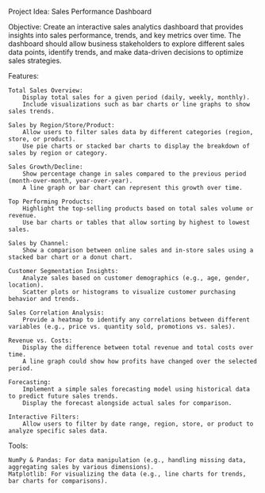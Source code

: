 Project Idea: Sales Performance Dashboard

Objective:
Create an interactive sales analytics dashboard that provides insights into sales performance, trends, and key metrics over time. 
The dashboard should allow business stakeholders to explore different sales data points, identify trends, and make data-driven decisions to optimize sales strategies.

Features:

    Total Sales Overview:
        Display total sales for a given period (daily, weekly, monthly).
        Include visualizations such as bar charts or line graphs to show sales trends.

    Sales by Region/Store/Product:
        Allow users to filter sales data by different categories (region, store, or product).
        Use pie charts or stacked bar charts to display the breakdown of sales by region or category.

    Sales Growth/Decline:
        Show percentage change in sales compared to the previous period (month-over-month, year-over-year).
        A line graph or bar chart can represent this growth over time.

    Top Performing Products:
        Highlight the top-selling products based on total sales volume or revenue.
        Use bar charts or tables that allow sorting by highest to lowest sales.

    Sales by Channel:
        Show a comparison between online sales and in-store sales using a stacked bar chart or a donut chart.

    Customer Segmentation Insights:
        Analyze sales based on customer demographics (e.g., age, gender, location).
        Scatter plots or histograms to visualize customer purchasing behavior and trends.

    Sales Correlation Analysis:
        Provide a heatmap to identify any correlations between different variables (e.g., price vs. quantity sold, promotions vs. sales).

    Revenue vs. Costs:
        Display the difference between total revenue and total costs over time.
        A line graph could show how profits have changed over the selected period.

    Forecasting:
        Implement a simple sales forecasting model using historical data to predict future sales trends.
        Display the forecast alongside actual sales for comparison.

    Interactive Filters:
        Allow users to filter by date range, region, store, or product to analyze specific sales data.

Tools:

    NumPy & Pandas: For data manipulation (e.g., handling missing data, aggregating sales by various dimensions).
    Matplotlib: For visualizing the data (e.g., line charts for trends, bar charts for comparisons).